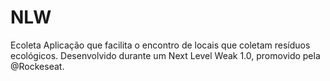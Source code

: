 # NLW
Ecoleta 
Aplicação que facilita o encontro de locais que coletam resíduos ecológicos.
Desenvolvido durante um Next Level Weak 1.0, promovido pela @Rockeseat.
